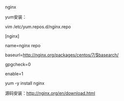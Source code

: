 nginx 

yum安装：

vim /etc/yum.repos.d/nginx.repo

[nginx]

name=nginx repo

baseurl=http://nginx.org/packages/centos/7/$basearch/

gpgcheck=0

enable=1



yum -y install nginx

源码安装：http://nginx.org/en/download.html

